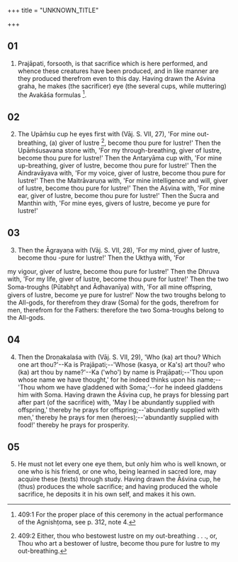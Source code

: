 +++
title = "UNKNOWN_TITLE"

+++


## 01
1. Prajāpati, forsooth, is that sacrifice which is here performed, and whence these creatures have been produced, and in like manner are they produced therefrom even to this day. Having drawn the Aśvina graha, he makes (the sacrificer) eye (the several cups, while muttering) the Avakāśa formulas [^fn_951].

[^fn_951]: 409:1 For the proper place of this ceremony in the actual performance of the Agnishṭoma, see p. 312, note 4.

## 02
2. The Upāṁśu cup he eyes first with (Vāj. S. VII, 27), 'For mine out-breathing, (a) giver of lustre [^fn_952], become thou pure for lustre!' Then the Upāṁśusavana stone with, 'For my through-breathing, giver of lustre, become thou pure for lustre!' Then the Antaryāma cup with, 'For mine up-breathing, giver of lustre, become thou pure for lustre!' Then the Aindravāyava with, 'For my voice, giver of lustre, become thou pure for lustre!' Then the Maitrāvaruṇa with, 'For mine intelligence and will, giver of lustre, become thou pure for lustre!' Then the Aśvina with, 'For mine ear, giver of lustre, become thou pure for lustre!' Then the Śucra and Manthin with, 'For mine eyes, givers of lustre, become ye pure for lustre!'

[^fn_952]: 409:2 Either, thou who bestowest lustre on my out-breathing . . ., or, Thou who art a bestower of lustre, become thou pure for lustre to my out-breathing.

## 03
3. Then the Āgrayaṇa with (Vāj. S. VII, 28), 'For my mind, giver of lustre, become thou -pure for lustre!' Then the Ukthya with, 'For

my vigour, giver of lustre, become thou pure for lustre!' Then the Dhruva with, 'For my life, giver of lustre, become thou pure for lustre!' Then the two Soma-troughs (Pūtabhr̥t and Ādhavanīya) with, 'For all mine offspring, givers of lustre, become ye pure for lustre!' Now the two troughs belong to the All-gods, for therefrom they draw (Soma) for the gods, therefrom for men, therefrom for the Fathers: therefore the two Soma-troughs belong to the All-gods.

## 04
4. Then the Droṇakalaśa with (Vāj. S. VII, 29), 'Who (ka) art thou? Which one art thou?'--Ka is Prajāpati;--'Whose (kasya, or Ka's) art thou? who (ka) art thou by name?'--Ka ('who') by name is Prajāpati;--'Thou upon whose name we have thought,' for he indeed thinks upon his name;--'Thou whom we have gladdened with Soma;'--for he indeed gladdens him with Soma. Having drawn the Āśvina cup, he prays for blessing part after part (of the sacrifice) with, 'May I be abundantly supplied with offspring,' thereby he prays for offspring;--'abundantly supplied with men,' thereby he prays for men (heroes);--'abundantly supplied with food!' thereby he prays for prosperity.

## 05
5. He must not let every one eye them, but only him who is well known, or one who is his friend, or one who, being learned in sacred lore, may acquire these (texts) through study. Having drawn the Āśvina cup, he (thus) produces the whole sacrifice; and having produced the whole sacrifice, he deposits it in his own self, and makes it his own.

